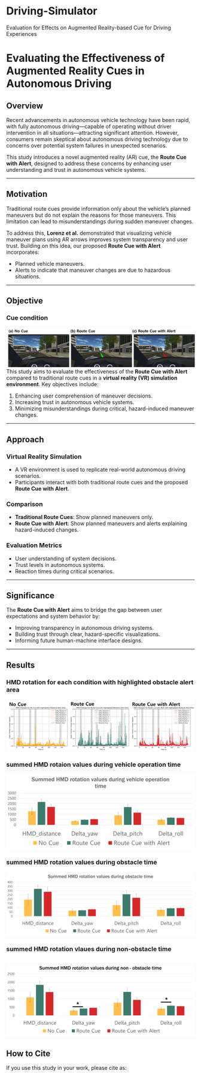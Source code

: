 # Driving-Simulator
Evaluation for Effects on Augmented Reality-based Cue  for Driving Experiences


# Evaluating the Effectiveness of Augmented Reality Cues in Autonomous Driving

## Overview
Recent advancements in autonomous vehicle technology have been rapid, with fully autonomous driving—capable of operating without driver intervention in all situations—attracting significant attention. However, consumers remain skeptical about autonomous driving technology due to concerns over potential system failures in unexpected scenarios.

This study introduces a novel augmented reality (AR) cue, the **Route Cue with Alert**, designed to address these concerns by enhancing user understanding and trust in autonomous vehicle systems.

---

## Motivation
Traditional route cues provide information only about the vehicle’s planned maneuvers but do not explain the reasons for those maneuvers. This limitation can lead to misunderstandings during sudden maneuver changes.

To address this, **Lorenz et al.** demonstrated that visualizing vehicle maneuver plans using AR arrows improves system transparency and user trust. Building on this idea, our proposed **Route Cue with Alert** incorporates:
- Planned vehicle maneuvers.
- Alerts to indicate that maneuver changes are due to hazardous situations.

---

## Objective
### **Cue condition**
 ![Cue condition](https://github.com/lenchanti/Driving-Simulator/blob/main/cue%20condition.png)
This study aims to evaluate the effectiveness of the **Route Cue with Alert** compared to traditional route cues in a **virtual reality (VR) simulation environment**. Key objectives include:
1. Enhancing user comprehension of maneuver decisions.
2. Increasing trust in autonomous vehicle systems.
3. Minimizing misunderstandings during critical, hazard-induced maneuver changes.

---

## Approach
### Virtual Reality Simulation
- A VR environment is used to replicate real-world autonomous driving scenarios.
- Participants interact with both traditional route cues and the proposed **Route Cue with Alert**.

### Comparison
- **Traditional Route Cues**: Show planned maneuvers only.
- **Route Cue with Alert**: Show planned maneuvers and alerts explaining hazard-induced changes.

### Evaluation Metrics
- User understanding of system decisions.
- Trust levels in autonomous systems.
- Reaction times during critical scenarios.

---

## Significance
The **Route Cue with Alert** aims to bridge the gap between user expectations and system behavior by:
- Improving transparency in autonomous driving systems.
- Building trust through clear, hazard-specific visualizations.
- Informing future human-machine interface designs.


---

## Results
### **HMD rotation for each condition with highlighted obstacle alert area**
 ![HMD rotation for each condition with highlighted obstacle alert area](https://github.com/lenchanti/Driving-Simulator/blob/main/result%20of%20hmd%20rotation%20pilot.png)
 ### **summed HMD rotaion values during vehicle operation time**
 ![summed HMD rotaion values during vehicle operation time](https://github.com/lenchanti/Driving-Simulator/blob/main/summed%20hmd%20rotaion%20values%20during%20vehicle%20operation%20time.png)
  ### **summed HMD rotation values during obstacle time**
 ![summed hmd rotation values during obstacle time](https://github.com/lenchanti/Driving-Simulator/blob/main/summed%20hmd%20rotation%20values%20during%20obstacle%20time.png)
  ### **summed HMD rotation vlaues during non-obstacle time**
 ![summed hmd rotation vlaues during non-obstacle time](https://github.com/lenchanti/Driving-Simulator/blob/main/summed%20hmd%20rotation%20vlaues%20during%20non-obstacle%20time.png)
---

## How to Cite
If you use this study in your work, please cite as:
